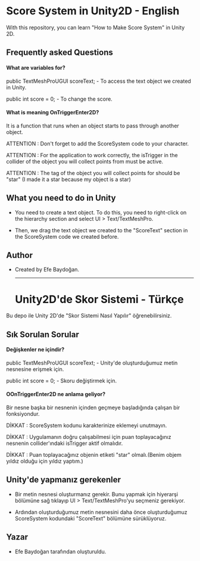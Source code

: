 # Score System in Unity2D - English

With this repository, you can learn "How to Make Score System" in Unity 2D.


## Frequently asked Questions

#### What are variables for?

public TextMeshProUGUI scoreText; - To access the text object we created in Unity.

public int score = 0; - To change the score.

#### What is meaning OnTriggerEnter2D?

It is a function that runs when an object starts to pass through another object.

ATTENTION : Don't forget to add the ScoreSystem code to your character.

ATTENTION : For the application to work correctly, the isTrigger in the collider of the object you will collect points from must be active.

ATTENTION : The tag of the object you will collect points for should be "star" (I made it a star because my object is a star)

## What you need to do in Unity

- You need to create a text object. To do this, you need to right-click on the hierarchy section and select UI > Text/TextMeshPro.

- Then, we drag the text object we created to the "ScoreText" section in the ScoreSystem code we created before.


## Author

- Created by Efe Baydoğan.

  ----------------------------------------------------------------------------------------------------

  # Unity2D'de Skor Sistemi - Türkçe

Bu depo ile Unity 2D'de "Skor Sistemi Nasıl Yapılır" öğrenebilirsiniz.


## Sık Sorulan Sorular

#### Değişkenler ne içindir?

public TextMeshProUGUI scoreText; - Unity'de oluşturduğumuz metin nesnesine erişmek için.

public int score = 0; - Skoru değiştirmek için.

#### OOnTriggerEnter2D ne anlama geliyor?

Bir nesne başka bir nesnenin içinden geçmeye başladığında çalışan bir fonksiyondur.

DİKKAT : ScoreSystem kodunu karakterinize eklemeyi unutmayın.

DİKKAT : Uygulamanın doğru çalışabilmesi için puan toplayacağınız nesnenin collider'ındaki isTrigger aktif olmalıdır.

DİKKAT : Puan toplayacağınız objenin etiketi "star" olmalı.(Benim objem yıldız olduğu için yıldız yaptım.)

## Unity'de yapmanız gerekenler

- Bir metin nesnesi oluşturmanız gerekir. Bunu yapmak için hiyerarşi bölümüne sağ tıklayıp UI > Text/TextMeshPro'yu seçmeniz gerekiyor.

- Ardından oluşturduğumuz metin nesnesini daha önce oluşturduğumuz ScoreSystem kodundaki "ScoreText" bölümüne sürüklüyoruz.

## Yazar

- Efe Baydoğan tarafından oluşturuldu.
